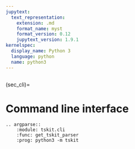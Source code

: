 ```yaml
---
jupytext:
  text_representation:
    extension: .md
    format_name: myst
    format_version: 0.12
    jupytext_version: 1.9.1
kernelspec:
  display_name: Python 3
  language: python
  name: python3
---
```


```{currentmodule} tskit
```

(sec_cli)=

# Command line interface

```{eval-rst}
.. argparse::
    :module: tskit.cli
    :func: get_tskit_parser
    :prog: python3 -m tskit
```